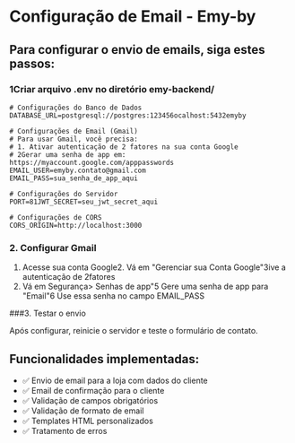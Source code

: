 # Configuração de Email - Emy-by

## Para configurar o envio de emails, siga estes passos:

### 1Criar arquivo .env no diretório emy-backend/

```env
# Configurações do Banco de Dados
DATABASE_URL=postgresql://postgres:123456ocalhost:5432emyby

# Configurações de Email (Gmail)
# Para usar Gmail, você precisa:
# 1. Ativar autenticação de 2 fatores na sua conta Google
# 2Gerar uma senha de app em: https://myaccount.google.com/apppasswords
EMAIL_USER=emyby.contato@gmail.com
EMAIL_PASS=sua_senha_de_app_aqui

# Configurações do Servidor
PORT=81JWT_SECRET=seu_jwt_secret_aqui

# Configurações de CORS
CORS_ORIGIN=http://localhost:3000
```

### 2. Configurar Gmail

1. Acesse sua conta Google2. Vá em "Gerenciar sua Conta Google"3ive a autenticação de 2fatores
4. Vá em Segurança> Senhas de app"5 Gere uma senha de app para "Email"6 Use essa senha no campo EMAIL_PASS

###3. Testar o envio

Após configurar, reinicie o servidor e teste o formulário de contato.

## Funcionalidades implementadas:

- ✅ Envio de email para a loja com dados do cliente
- ✅ Email de confirmação para o cliente
- ✅ Validação de campos obrigatórios
- ✅ Validação de formato de email
- ✅ Templates HTML personalizados
- ✅ Tratamento de erros 
